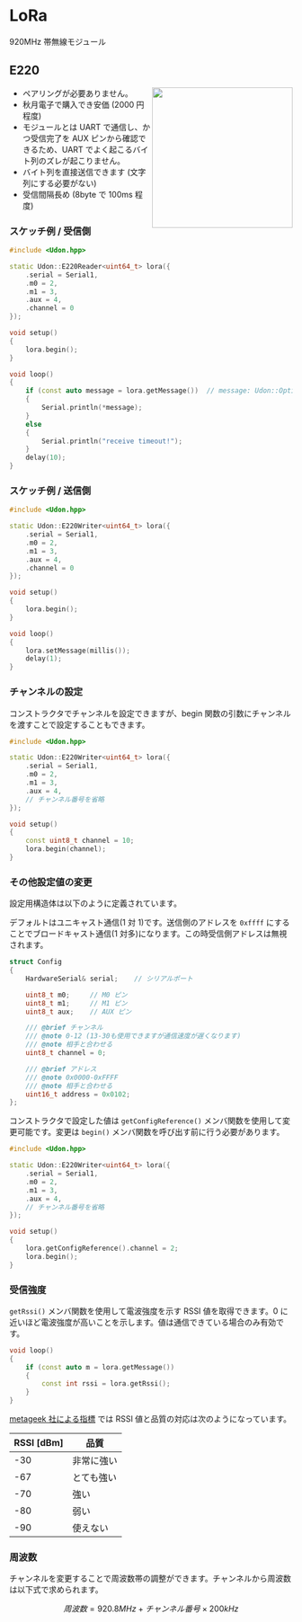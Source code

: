 # LoRa

920MHz 帯無線モジュール

## E220

<img src="https://github.com/udonrobo/UdonLibrary/assets/91818705/8336c610-8d65-4c18-a0bf-d64c82b55e08" width="250px" align="right"/>

- ペアリングが必要ありません。
- 秋月電子で購入でき安価 (2000 円程度)
- モジュールとは UART で通信し、かつ受信完了を AUX ピンから確認できるため、UART でよく起こるバイト列のズレが起こりません。
- バイト列を直接送信できます (文字列にする必要がない)
- 受信間隔長め (8byte で 100ms 程度)

### スケッチ例 / 受信側

```cpp
#include <Udon.hpp>

static Udon::E220Reader<uint64_t> lora({
    .serial = Serial1,
    .m0 = 2,
    .m1 = 3,
    .aux = 4,
    .channel = 0
});

void setup()
{
    lora.begin();
}

void loop()
{
    if (const auto message = lora.getMessage())  // message: Udon::Optional<uint64_t>
    {
        Serial.println(*message);
    }
    else
    {
        Serial.println("receive timeout!");
    }
    delay(10);
}
```

### スケッチ例 / 送信側

```cpp
#include <Udon.hpp>

static Udon::E220Writer<uint64_t> lora({
    .serial = Serial1,
    .m0 = 2,
    .m1 = 3,
    .aux = 4,
    .channel = 0
});

void setup()
{
    lora.begin();
}

void loop()
{
    lora.setMessage(millis());
    delay(1);
}
```

### チャンネルの設定

コンストラクタでチャンネルを設定できますが、begin 関数の引数にチャンネルを渡すことで設定することもできます。

```cpp
#include <Udon.hpp>

static Udon::E220Writer<uint64_t> lora({
    .serial = Serial1,
    .m0 = 2,
    .m1 = 3,
    .aux = 4,
    // チャンネル番号を省略
});

void setup()
{
    const uint8_t channel = 10;
    lora.begin(channel);
}
```

### その他設定値の変更

設定用構造体は以下のように定義されています。

デフォルトはユニキャスト通信(1 対 1)です。送信側のアドレスを `0xffff` にすることでブロードキャスト通信(1 対多)になります。この時受信側アドレスは無視されます。

```cpp
struct Config
{
    HardwareSerial& serial;    // シリアルポート

    uint8_t m0;     // M0 ピン
    uint8_t m1;     // M1 ピン
    uint8_t aux;    // AUX ピン

    /// @brief チャンネル
    /// @note 0-12 (13-30も使用できますが通信速度が遅くなります)
    /// @note 相手と合わせる
    uint8_t channel = 0;

    /// @brief アドレス
    /// @note 0x0000-0xFFFF
    /// @note 相手と合わせる
    uint16_t address = 0x0102;
};
```

コンストラクタで設定した値は `getConfigReference()` メンバ関数を使用して変更可能です。変更は `begin()` メンバ関数を呼び出す前に行う必要があります。

```cpp
#include <Udon.hpp>

static Udon::E220Writer<uint64_t> lora({
    .serial = Serial1,
    .m0 = 2,
    .m1 = 3,
    .aux = 4,
    // チャンネル番号を省略
});

void setup()
{
    lora.getConfigReference().channel = 2;
    lora.begin();
}
```

### 受信強度

`getRssi()` メンバ関数を使用して電波強度を示す RSSI 値を取得できます。0 に近いほど電波強度が高いことを示します。値は通信できている場合のみ有効です。

```cpp
void loop()
{
    if (const auto m = lora.getMessage())
    {
        const int rssi = lora.getRssi();
    }
}
```

[metageek 社による指標](https://www.metageek.com/training/resources/understanding-rssi/) では RSSI 値と品質の対応は次のようになっています。

| RSSI [dBm] | 品質       |
| ---------- | ---------- |
| -30        | 非常に強い |
| -67        | とても強い |
| -70        | 強い       |
| -80        | 弱い       |
| -90        | 使えない   |

### 周波数

チャンネルを変更することで周波数帯の調整ができます。チャンネルから周波数は以下式で求められます。

$$
周波数 = 920.8MHz + チャンネル番号×200kHz
$$
